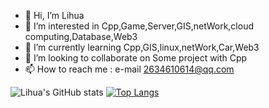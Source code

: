 - 👋 Hi, I’m Lihua
- 👀 I’m interested in Cpp,Game,Server,GIS,netWork,cloud computing,Database,Web3
- 🌱 I’m currently learning Cpp,GIS,linux,netWork,Car,Web3
- 💞️ I’m looking to collaborate on Some project with Cpp
- 📫 How to reach me : e-mail 2634610614@qq.com
<!---
OS-Lihua/OS-Lihua is a ✨ special ✨ repository because its `README.md` (this file) appears on your GitHub profile.
You can click the Preview link to take a look at your changes.
--->
![Lihua's GitHub stats](https://github-readme-stats.vercel.app/api?username=OS-Lihua&count_private=true&show_icons=true&theme=radical)
[![Top Langs](https://github-readme-stats.vercel.app/api/top-langs/?username=OS-Lihua&layout=compact)](https://github.com/anuraghazra/github-readme-stats)

